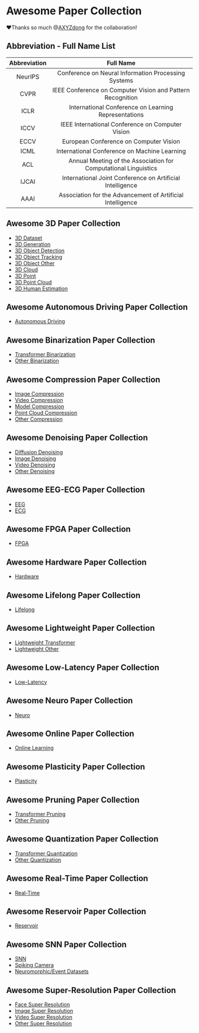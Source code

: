 # Awesome Paper Collection

❤Thanks so much @[AXYZdong](https://github.com/AXYZdong/) for the collaboration!

## Abbreviation - Full Name List

| Abbreviation |                          Full Name                           |
| :----------: | :----------------------------------------------------------: |
|   NeurIPS    |     Conference on Neural Information Processing Systems      |
|     CVPR     |  IEEE Conference on Computer Vision and Pattern Recognition  |
|     ICLR     |     International Conference on Learning Representations     |
|     ICCV     |       IEEE International Conference on Computer Vision       |
|     ECCV     |       European Conference on Computer Vision       |
|     ICML     |     International Conference on Machine Learning     |
|     ACL      |Annual Meeting of the Association for Computational Linguistics|
|    IJCAI     |  International Joint Conference on Artificial Intelligence   |
|     AAAI     |  Association for the Advancement of Artificial Intelligence  |


## Awesome 3D Paper Collection

- [3D Dataset](./Awesome-3D-Paper-Collection/3D-Dataset.md)
- [3D Generation](./Awesome-3D-Paper-Collection/3D-Generation.md)
- [3D Object Detection](./Awesome-3D-Paper-Collection/3D-Object-Detection.md)
- [3D Object Tracking](./Awesome-3D-Paper-Collection/3D-Object-Tracking.md)
- [3D Object Other](./Awesome-3D-Paper-Collection/3D-Object-Other.md)
- [3D Cloud](./Awesome-3D-Paper-Collection/3D-Cloud.md)
- [3D Point](./Awesome-3D-Paper-Collection/3D-Point.md)
- [3D Point Cloud](./Awesome-3D-Paper-Collection/3D-Point-Cloud.md)
- [3D Human Estimation](./Awesome-3D-Paper-Collection/3D-Human-Estimation.md)




## Awesome Autonomous Driving Paper Collection

- [Autonomous Driving](./Awesome-Autonomous-Driving-Paper-Collection/Autonomous-Driving.md)




## Awesome Binarization Paper Collection

- [Transformer Binarization](./Awesome-Binarization-Paper-Collection/Transformer-Binarization.md)
- [Other Binarization](./Awesome-Binarization-Paper-Collection/Other-Binarization.md)




## Awesome Compression Paper Collection

- [Image Compression](./Awesome-Compression-Paper-Collection/Image-Compression.md)
- [Video Compression](./Awesome-Compression-Paper-Collection/Video-Compression.md)
- [Model Compression](./Awesome-Compression-Paper-Collection/Model-Compression.md)
- [Point Cloud Compression](./Awesome-Compression-Paper-Collection/Point-Cloud-Compression.md)
- [Other Compression](./Awesome-Compression-Paper-Collection/Other-Compression.md)




## Awesome Denoising Paper Collection

- [Diffusion Denoising](./Awesome-Denoising-Paper-Collection/Diffusion-Denoising.md)
- [Image Denoising](./Awesome-Denoising-Paper-Collection/Image-Denoising.md)
- [Video Denoising](./Awesome-Denoising-Paper-Collection/Video-Denoising.md)
- [Other Denoising](./Awesome-Denoising-Paper-Collection/Other-Denoising.md)




## Awesome EEG-ECG Paper Collection

- [EEG](./Awesome-EEG-ECG-Paper-Collection/EEG.md)
- [ECG](./Awesome-EEG-ECG-Paper-Collection/ECG.md)




## Awesome FPGA Paper Collection

- [FPGA](./Awesome-FPGA-Paper-Collection/FPGA.md)




## Awesome Hardware Paper Collection

- [Hardware](./Awesome-Hardware-Paper-Collection/Hardware.md)




## Awesome Lifelong Paper Collection

- [Lifelong](./Awesome-Lifelong-Paper-Collection/Lifelong.md)




## Awesome Lightweight Paper Collection

- [Lightweight Transformer](./Awesome-Lightweight-Paper-Collection/Lightweight-Transformer.md)
- [Lightweight Other](./Awesome-Lightweight-Paper-Collection/Lightweight-Other.md)




## Awesome Low-Latency Paper Collection

- [Low-Latency](./Awesome-Low-Latency-Paper-Collection/Low-Latency.md)




## Awesome Neuro Paper Collection

- [Neuro](./Awesome-Neuro-Paper-Collection/Neuro.md)




## Awesome Online Paper Collection

- [Online Learning](./Awesome-Online-Paper-Collection/Online-Learning.md)




## Awesome Plasticity Paper Collection

- [Plasticity](./Awesome-Plasticity-Paper-Collection/Plasticity.md)




## Awesome Pruning Paper Collection

- [Transformer Pruning](./Awesome-Pruning-Paper-Collection/Transformer-Pruning.md)
- [Other Pruning](./Awesome-Pruning-Paper-Collection/Other-Pruning.md)




## Awesome Quantization Paper Collection

- [Transformer Quantization](./Awesome-Quantization-Paper-Collection/Transformer-Quantization.md)
- [Other Quantization](./Awesome-Quantization-Paper-Collection/Other-Quantization.md)




## Awesome Real-Time Paper Collection

- [Real-Time](./Awesome-Real-Time-Paper-Collection/Real-Time.md)




## Awesome Reservoir Paper Collection

- [Reservoir](./Awesome-Reservoir-Paper-Collection/Reservoir.md)




## Awesome SNN Paper Collection

- [SNN](./Awesome-SNN-Paper-Collection/SNN.md)
- [Spiking Camera](./Awesome-SNN-Paper-Collection/Spiking-Camera.md)
- [Neuromorphic/Event Datasets](./Awesome-SNN-Paper-Collection/Neuromorphic-and-Event-Datasets.md)



## Awesome Super-Resolution Paper Collection

- [Face Super Resolution](./Awesome-Super-Resolution-Paper-Collection/Face-Super-Resolution.md)
- [Image Super Resolution](./Awesome-Super-Resolution-Paper-Collection/Image-Super-Resolution.md)
- [Video Super Resolution](./Awesome-Super-Resolution-Paper-Collection/Video-Super-Resolution.md)
- [Other Super Resolution](./Awesome-Super-Resolution-Paper-Collection/Other-Super-Resolution.md)